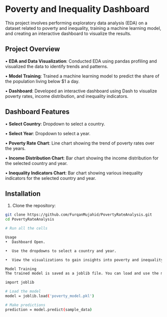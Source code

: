 # Poverty and Inequality Dashboard

This project involves performing exploratory data analysis (EDA) on a dataset related to poverty and inequality, training a machine learning model, and creating an interactive dashboard to visualize the results.

## Project Overview

•  **EDA and Data Visualization**: Conducted EDA using pandas profiling and visualized the data to identify trends and patterns.

•  **Model Training**: Trained a machine learning model to predict the share of the population living below $1 a day.

•  **Dashboard**: Developed an interactive dashboard using Dash to visualize poverty rates, income distribution, and inequality indicators.


## Dashboard Features

•  **Select Country**: Dropdown to select a country.

•  **Select Year**: Dropdown to select a year.

•  **Poverty Rate Chart**: Line chart showing the trend of poverty rates over the years.

•  **Income Distribution Chart**: Bar chart showing the income distribution for the selected country and year.

•  **Inequality Indicators Chart**: Bar chart showing various inequality indicators for the selected country and year.


## Installation

1. Clone the repository:
```bash
git clone https://github.com/FurqanMujahid/PovertyRateAnalysis.git
cd PovertyRateAnalysis

# Run all the cells

Usage
•  Dashboard Open.

•  Use the dropdowns to select a country and year.

•  View the visualizations to gain insights into poverty and inequality.

Model Training
The trained model is saved as a joblib file. You can load and use the model as follows:

import joblib

# Load the model
model = joblib.load('poverty_model.pkl')

# Make predictions
prediction = model.predict(sample_data)
